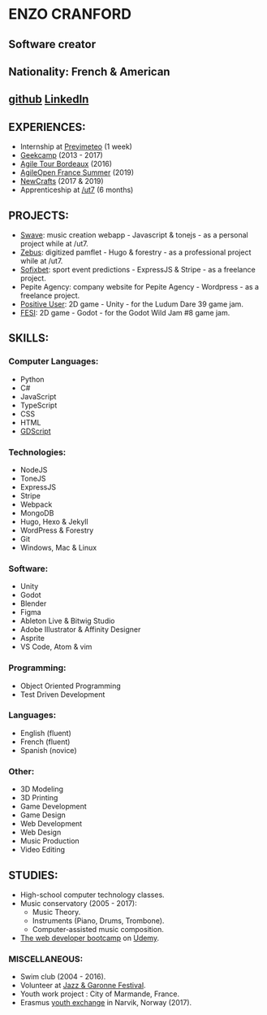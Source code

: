 # ENZO CRANFORD
## Software creator
## Nationality: French & American
## [github](github.com/zoford) [LinkedIn](linkedin.com/in/enzo-cranford-82b592198)

## EXPERIENCES:
- Internship at [Previmeteo](https://www.previmeteo.com/) (1 week)
- [Geekcamp](https://okiwi.org/geek-camp/) (2013 - 2017)
- [Agile Tour Bordeaux](https://agiletourbordeaux.fr/) (2016)
- [AgileOpen France Summer](https://agileopenfrance.com/) (2019)
- [NewCrafts](https://www.ncrafts.io/) (2017 & 2019)
- Apprenticeship at [/ut7](https://ut7.fr/) (6 months)

## PROJECTS:
- [Swave](https://swave.zoford.now.sh/Swave): music creation webapp - Javascript & tonejs - as a personal project while at /ut7.
- [Zebus](https://github.com/ut7/zebusZebus): digitized pamflet - Hugo & forestry - as a professional project while at /ut7.
- [Sofixbet](https://sofixbet.com/Sofixbet): sport event predictions - ExpressJS & Stripe - as a freelance project.
- Pepite Agency: company website for Pepite Agency - Wordpress - as a freelance project.
- [Positive User](https://ldjam.com/events/ludum-dare/39/the-positive-user): 2D game - Unity - for the Ludum Dare 39 game jam.
- [FESI](https://itch.io/jam/godot-wild-jam-8/rate/408906): 2D game - Godot - for the  Godot Wild Jam #8 game jam.

## SKILLS:
### Computer Languages:
- Python
- C#
- JavaScript
- TypeScript
- CSS
- HTML
- [GDScript](https://godotengine.org)

### Technologies:
- NodeJS
- ToneJS
- ExpressJS
- Stripe
- Webpack
- MongoDB
- Hugo, Hexo & Jekyll
- WordPress & Forestry
- Git
- Windows, Mac & Linux

### Software:
- Unity
- Godot
- Blender
- Figma
- Ableton Live & Bitwig Studio
- Adobe Illustrator & Affinity Designer
- Asprite
- VS Code, Atom & vim

### Programming:
- Object Oriented Programming
- Test Driven Development

### Languages:
- English (fluent)
- French (fluent)
- Spanish (novice)

### Other:
- 3D Modeling
- 3D Printing
- Game Development
- Game Design
- Web Development
- Web Design
- Music Production
- Video Editing

## STUDIES:
- High-school computer technology classes.
- Music conservatory (2005 - 2017):
    - Music Theory.
    - Instruments (Piano, Drums, Trombone).
    - Computer-assisted music composition.
- [The web developer bootcamp](https://www.udemy.com/the-web-developer-bootcamp/) on [Udemy](https://www.udemy.com/).

### MISCELLANEOUS:
- Swim club (2004 - 2016).
- Volunteer at [Jazz & Garonne Festival](https://www.jazzetgaronne.com/).
- Youth work project : City of Marmande, France.
- Erasmus [youth exchange](https://www.norway.no/en/serbia/norway-serbia/news-events/news2/youngsters-strengthening-norwegian-serbian-friendship/) in Narvik, Norway (2017).
